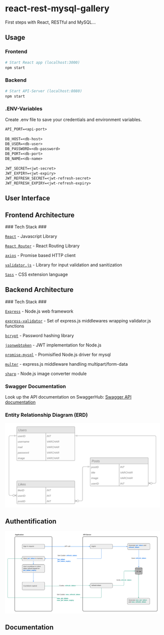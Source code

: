 # react-rest-mysql-gallery #

First steps with React, RESTful and MySQL...

## Usage ##

### Frontend ###

```bash
# Start React app (localhost:3000)
npm start
```

### Backend ###

```bash
# Start API-Server (localhost:8080)
npm start
```

### .ENV-Variables ###

Create .env file to save your credentials and environment variables.

```shell
API_PORT=<api-port>

DB_HOST=<db-host>
DB_USER=<db-user>
DB_PASSWORD=<db-password>
DB_PORT=<db-port>
DB_NAME=<db-name>

JWT_SECRET=<jwt-secret>
JWT_EXPIRY=<jwt-expiry>
JWT_REFRESH_SECRET=<jwt-refresh-secret>
JWT_REFRESH_EXPIRY=<jwt-refresh-expiry>
```

## User Interface ##

## Frontend Architecture ##

### Tech Stack ###

[`React`](https://reactjs.org/) - Javascript Library

[`React Router`](https://reactrouter.com/) - React Routing Library

[`axios`](https://github.com/axios/axios) - Promise based HTTP client

[`validator.js`](https://github.com/validatorjs/validator.js) - Library for input validation and sanitization

[`Sass`](https://sass-lang.com/) - CSS extension language

## Backend  Architecture ##

### Tech Stack ###

[`Express`](https://expressjs.com/) - Node.js web framework

[`express-validator`](https://github.com/express-validator/express-validator) - Set of express.js middlewares wrapping validator.js functions

[`bcrypt`](https://github.com/kelektiv/node.bcrypt.js#readme) - Password hashing library

[`jsonwebtoken`](https://github.com/auth0/node-jsonwebtoken#readme) - JWT implementation for Node.js

[`promise-mysql`](https://github.com/CodeFoodPixels/node-promise-mysql#readme) - Promisified Node.js driver for mysql

[`multer`](https://github.com/expressjs/multer) - express.js middleware handling multipart/form-data

[`sharp`](https://github.com/lovell/sharp) - Node.js image converter module

### Swagger Documentation ###

Look up the API documentation on SwaggerHub:
[Swagger API documentation](https://app.swaggerhub.com/apis/fabjeck/restful-gallery/1.0.0)

### Entity Relationship Diagram (ERD) ###

![ERD](assets/ERD.png)

## Authentification ##

![Flowchart](assets/Flowchart.png)

## Documentation ##
